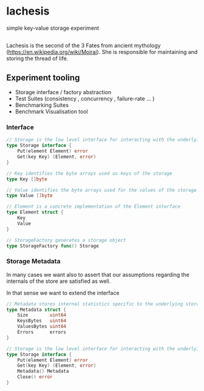# lachesis
simple key-value storage experiment
## 
Lachesis is the second of the 3 Fates from ancient mythology (https://en.wikipedia.org/wiki/Moirai).
She is responsible for maintaining and storing the thread of life.


## Experiment tooling

- Storage interface / factory abstraction
- Test Suites (consistency , concurrency , failure-rate ... )
- Benchmarking Suites
- Benchmark Visualisation tool

### Interface

```go
// Storage is the low level interface for interacting with the underlying implementation in bytes
type Storage interface {
	Put(element Element) error
	Get(key Key) (Element, error)
}

// Key identifies the byte arrays used as keys of the storage
type Key []byte

// Value identifies the byte arrays used for the values of the storage
type Value []byte

// Element is a concrete implementation of the Element interface
type Element struct {
	Key
	Value
}

// StorageFactory generates a storage object
type StorageFactory func() Storage
```

### Storage Metadata

In many cases we want also to assert that our assumptions regarding the internals of the store 
are satisfied as well.

In that sense we want to extend the interface

```go
// Metadata stores internal statistics specific to the underlying storage implementation
type Metadata struct {
	Size        uint64
	KeysBytes   uint64
	ValuesBytes uint64
	Errors      errors
}
```

```go
// Storage is the low level interface for interacting with the underlying implementation in bytes
type Storage interface {
	Put(element Element) error
	Get(key Key) (Element, error)
	Metadata() Metadata
	Close() error
}
```
